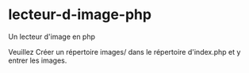 # lecteur-d-image-php
Un lecteur d'image en php 

Veuillez Créer un répertoire images/ dans le répertoire d'index.php et y entrer les images.
